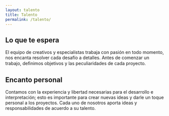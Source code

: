 ```yaml
---
layout: talento
title: Talento
permalink: /talento/
---
```


## Lo que te espera
El equipo de creativos y especialistas trabaja con pasión en todo momento,
nos encanta resolver cada desafío a detalles.
Antes de comenzar un trabajo, deﬁnimos objetivos y las peculiaridades de cada proyecto.

## Encanto personal
Contamos con la experiencia y libertad necesarias para el desarrollo e interpretación;
esto es importante para crear nuevas ideas y darle un toque personal a los proyectos.
Cada uno de nosotros aporta ideas y responsabilidades de acuerdo a su talento.


